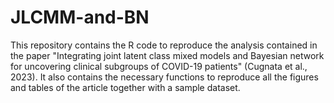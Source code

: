 # JLCMM-and-BN
This repository contains the R code to reproduce the analysis contained in the paper "Integrating joint latent class mixed models and Bayesian network for uncovering clinical subgroups of COVID-19 patients" (Cugnata et al., 2023). It also contains the necessary functions to reproduce all the figures and tables of the article together with a sample dataset.

